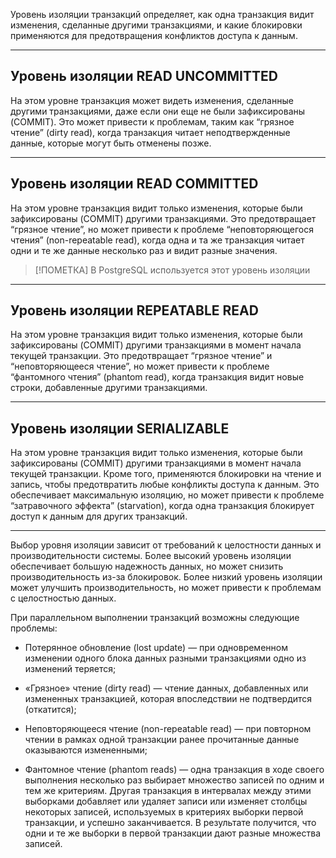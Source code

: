 
Уровень изоляции транзакций определяет, как одна транзакция видит изменения, сделанные другими транзакциями, и какие блокировки применяются для предотвращения конфликтов доступа к данным.

---
## Уровень изоляции READ UNCOMMITTED

На этом уровне транзакция может видеть изменения, сделанные другими транзакциями, даже если они еще не были зафиксированы (COMMIT). Это может привести к проблемам, таким как “грязное чтение” (dirty read), когда транзакция читает неподтвержденные данные, которые могут быть отменены позже.

---
## Уровень изоляции READ COMMITTED

На этом уровне транзакция видит только изменения, которые были зафиксированы (COMMIT) другими транзакциями. Это предотвращает “грязное чтение”, но может привести к проблеме “неповторяющегося чтения” (non-repeatable read), когда одна и та же транзакция читает одни и те же данные несколько раз и видит разные значения.

> [!ПОМЕТКА]
> В PostgreSQL используется этот уровень изоляции

---
## Уровень изоляции REPEATABLE READ

На этом уровне транзакция видит только изменения, которые были зафиксированы (COMMIT) другими транзакциями в момент начала текущей транзакции. Это предотвращает “грязное чтение” и “неповторяющееся чтение”, но может привести к проблеме “фантомного чтения” (phantom read), когда транзакция видит новые строки, добавленные другими транзакциями.

---
## Уровень изоляции SERIALIZABLE

На этом уровне транзакция видит только изменения, которые были зафиксированы (COMMIT) другими транзакциями в момент начала текущей транзакции. Кроме того, применяются блокировки на чтение и запись, чтобы предотвратить любые конфликты доступа к данным. Это обеспечивает максимальную изоляцию, но может привести к проблеме “затравочного эффекта” (starvation), когда одна транзакция блокирует доступ к данным для других транзакций.

---

Выбор уровня изоляции зависит от требований к целостности данных и производительности системы. Более высокий уровень изоляции обеспечивает большую надежность данных, но может снизить производительность из-за блокировок. Более низкий уровень изоляции может улучшить производительность, но может привести к проблемам с целостностью данных.

При параллельном выполнении транзакций возможны следующие проблемы: 

- Потерянное обновление (lost update) — при одновременном изменении одного блока данных разными транзакциями одно из изменений теряется; 

- «Грязное» чтение (dirty read) — чтение данных, добавленных или измененных транзакцией, которая впоследствии не подтвердится (откатится); 

- Неповторяющееся чтение (non-repeatable read) — при повторном чтении в рамках одной транзакции ранее прочитанные данные оказываются измененными; 

- Фантомное чтение (phantom reads) — одна транзакция в ходе своего выполнения несколько раз выбирает множество записей по одним и тем же критериям. Другая транзакция в интервалах между этими выборками добавляет или удаляет записи или изменяет столбцы некоторых записей, используемых в критериях выборки первой транзакции, и успешно заканчивается. В результате получится, что одни и те же выборки в первой транзакции дают разные множества записей.